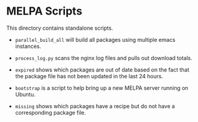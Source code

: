 # MELPA Scripts

This directory contains standalone scripts.

* `parallel_build_all` will build all packages using multiple emacs
  instances.

* `process_log.py` scans the nginx log files and pulls out download
  totals.

* `expired` shows which packages are out of date based on the fact
  that the package file has not been updated in the last 24 hours.

* `bootstrap` is a script to help bring up a new MELPA server running
  on Ubuntu.

* `missing` shows which packages have a recipe but do not have a
  corresponding package file.


